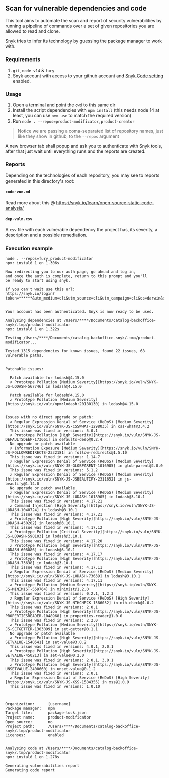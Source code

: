 ## Scan for vulnerable dependencies and code

This tool aims to automate the scan and report of security vulnerabilities by running a pipeline of commands over a set of given repositories you are allowed to read and clone.

Snyk tries to infer its technology by guessing the package manager to work with.

### Requirements

1. `git`, `node v14` & `fury`
2. Snyk account with access to your github account and [Snyk Code setting](https://app.snyk.io/org/frondor/manage/snyk-code#sast-settings) enabled.

### Usage

1. Open a terminal and point the `cwd` to this same dir
2. Install the script dependencies with `npm install` (this needs node 14 at least, you can use `nvm use` to match the required version)
3. Run `node . --repos=product-modificator,product-creator`

> Notice we are passing a coma-separated list of repository names, just like they show in github, to the `--repos` argument

A new browser tab shall popup and ask you to authenticate with Snyk tools, after that just wait until everything runs and the reports are created.

### Reports

Depending on the technologies of each repository, you may see to reports generated in this directory's root:

#### `code-vun.md`

Read more about this @ https://snyk.io/learn/open-source-static-code-analysis/

#### `dep-vuln.csv`

A `csv` file with each vulnerable dependency the project has, its severity, a description and a possible remediation.


### Execution example

```console
node . --repos=fury_product-modificator
npx: instaló 1 en 1.306s

Now redirecting you to our auth page, go ahead and log in,
and once the auth is complete, return to this prompt and you'll
be ready to start using snyk.

If you can't wait use this url:
https://snyk.io/login?token=******&utm_medium=cli&utm_source=cli&utm_campaign=cli&os=darwin&docker=false


Your account has been authenticated. Snyk is now ready to be used.

Analysing dependencies at /Users/****/Documents/catalog-backoffice-snyk/.tmp/product-modificator
npx: instaló 1 en 1.322s

Testing /Users/****/Documents/catalog-backoffice-snyk/.tmp/product-modificator...

Tested 1315 dependencies for known issues, found 22 issues, 68 vulnerable paths.


Patchable issues:

  Patch available for lodash@4.15.0
  ✗ Prototype Pollution [Medium Severity][https://snyk.io/vuln/SNYK-JS-LODASH-567746] in lodash@4.15.0

  Patch available for lodash@4.15.0
  ✗ Prototype Pollution [Medium Severity][https://snyk.io/vuln/npm:lodash:20180130] in lodash@4.15.0


Issues with no direct upgrade or patch:
  ✗ Regular Expression Denial of Service (ReDoS) [Medium Severity][https://snyk.io/vuln/SNYK-JS-CSSWHAT-1298035] in css-what@3.4.2
  This issue was fixed in versions: 5.0.1
  ✗ Prototype Pollution [High Severity][https://snyk.io/vuln/SNYK-JS-DEFAULTSDEEP-173661] in defaults-deep@0.2.4
  No upgrade or patch available
  ✗ Information Exposure [Medium Severity][https://snyk.io/vuln/SNYK-JS-FOLLOWREDIRECTS-2332181] in follow-redirects@1.5.10
  This issue was fixed in versions: 1.14.7
  ✗ Regular Expression Denial of Service (ReDoS) [Medium Severity][https://snyk.io/vuln/SNYK-JS-GLOBPARENT-1016905] in glob-parent@2.0.0
  This issue was fixed in versions: 5.1.2
  ✗ Regular Expression Denial of Service (ReDoS) [Medium Severity][https://snyk.io/vuln/SNYK-JS-JSBEAUTIFY-2311652] in js-beautify@1.14.0
  No upgrade or patch available
  ✗ Regular Expression Denial of Service (ReDoS) [Medium Severity][https://snyk.io/vuln/SNYK-JS-LODASH-1018905] in lodash@3.10.1
  This issue was fixed in versions: 4.17.21
  ✗ Command Injection [High Severity][https://snyk.io/vuln/SNYK-JS-LODASH-1040724] in lodash@3.10.1
  This issue was fixed in versions: 4.17.21
  ✗ Prototype Pollution [High Severity][https://snyk.io/vuln/SNYK-JS-LODASH-450202] in lodash@3.10.1
  This issue was fixed in versions: 4.17.12
  ✗ Prototype Pollution [Critical Severity][https://snyk.io/vuln/SNYK-JS-LODASH-590103] in lodash@3.10.1
  This issue was fixed in versions: 4.17.20
  ✗ Prototype Pollution [High Severity][https://snyk.io/vuln/SNYK-JS-LODASH-608086] in lodash@3.10.1
  This issue was fixed in versions: 4.17.17
  ✗ Prototype Pollution [High Severity][https://snyk.io/vuln/SNYK-JS-LODASH-73638] in lodash@3.10.1
  This issue was fixed in versions: 4.17.11
  ✗ Regular Expression Denial of Service (ReDoS) [Medium Severity][https://snyk.io/vuln/SNYK-JS-LODASH-73639] in lodash@3.10.1
  This issue was fixed in versions: 4.17.11
  ✗ Prototype Pollution [Medium Severity][https://snyk.io/vuln/SNYK-JS-MINIMIST-559764] in minimist@1.2.0
  This issue was fixed in versions: 0.2.1, 1.2.3
  ✗ Regular Expression Denial of Service (ReDoS) [High Severity][https://snyk.io/vuln/SNYK-JS-NTHCHECK-1586032] in nth-check@1.0.2
  This issue was fixed in versions: 2.0.1
  ✗ Prototype Pollution [High Severity][https://snyk.io/vuln/SNYK-JS-PROPERTIESREADER-1048968] in properties-reader@1.0.0
  This issue was fixed in versions: 2.2.0
  ✗ Prototype Pollution [Medium Severity][https://snyk.io/vuln/SNYK-JS-SETGETTER-1303099] in set-getter@0.1.1
  No upgrade or patch available
  ✗ Prototype Pollution [High Severity][https://snyk.io/vuln/SNYK-JS-SETVALUE-1540541] in set-value@3.0.2
  This issue was fixed in versions: 4.0.1, 2.0.1
  ✗ Prototype Pollution [High Severity][https://snyk.io/vuln/SNYK-JS-SETVALUE-450213] in set-value@0.2.0
  This issue was fixed in versions: 2.0.1, 3.0.1
  ✗ Prototype Pollution [High Severity][https://snyk.io/vuln/SNYK-JS-UNSETVALUE-2400660] in unset-value@0.1.2
  This issue was fixed in versions: 2.0.1
  ✗ Regular Expression Denial of Service (ReDoS) [High Severity][https://snyk.io/vuln/SNYK-JS-XSS-1584355] in xss@1.0.9
  This issue was fixed in versions: 1.0.10



Organization:      [username]
Package manager:   npm
Target file:       package-lock.json
Project name:      product-modificator
Open source:       no
Project path:      /Users/****/Documents/catalog-backoffice-snyk/.tmp/product-modificator
Licenses:          enabled


Analysing code at /Users/****/Documents/catalog-backoffice-snyk/.tmp/product-modificator
npx: instaló 1 en 1.278s

Generating vulnerabilities report
Generating code report
```